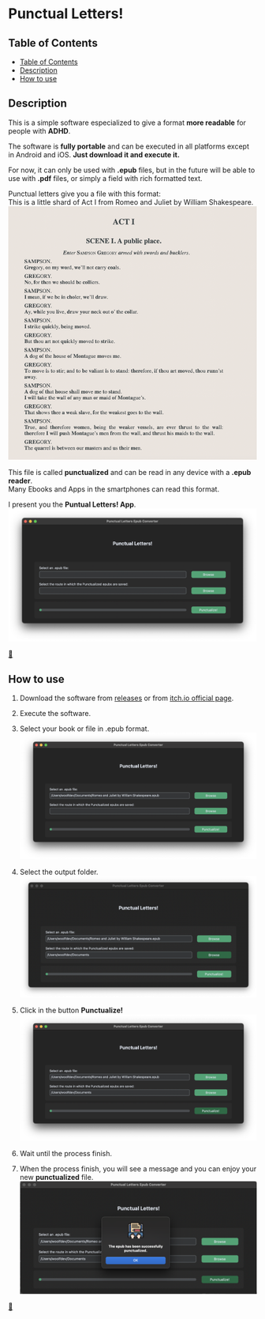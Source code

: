 # Punctual Letters!

## Table of Contents
- [Table of Contents](#table-of-contents)
- [Description](#description)
- [How to use](#how-to-use)

## Description
This is a simple software especialized to give a format **more readable** for people with **ADHD**.

The software is **fully portable** and can be executed in all platforms except in Android and iOS. **Just download it and execute it.**

For now, it can only be used with **.epub** files, but in the future will be able to use with **.pdf** files, or simply a field with rich formatted text.

Punctual letters give you a file with this format:  
This is a little shard of Act I from Romeo and Juliet by William Shakespeare.
![In this place will go an image of .epub punctualized.](https://github.com/WoolfDeveloper/Punctual-Letters/blob/main/docs/images/1-rom-and-jul-punctualized.png)

This file is called **punctualized** and can be read in any device with a **.epub reader**.  
Many Ebooks and Apps in the smartphones can read this format.

I present you the **Puntual Letters! App**.
![In this place will go an image of interface.](https://github.com/WoolfDeveloper/Punctual-Letters/blob/main/docs/images/2-puntual-interface.png)


[🔼](#punctual-letters)

## How to use

1. Download the software from [releases]() or from [itch.io official page]().
2. Execute the software.
3. Select your book or file in .epub format.
![In this place will go an image of a field 'input_entry_path_from' filled](https://github.com/WoolfDeveloper/Punctual-Letters/blob/main/docs/images/3-selected-epub.png)

4. Select the output folder.
![In this place will go an image of a field 'input_entry_path_to' filled](https://github.com/WoolfDeveloper/Punctual-Letters/blob/main/docs/images/4-selected-folder.png)

5. Click in the button **Punctualize!**
![In this place will go an image of the button punctualize](https://github.com/WoolfDeveloper/Punctual-Letters/blob/main/docs/images/5-ready-to-punctualize.png)

6. Wait until the process finish.

7. When the process finish, you will see a message and you can enjoy your new **punctualized** file.
![Notice that you have just finished punctuating](https://github.com/WoolfDeveloper/Punctual-Letters/blob/main/docs/images/6-succesfully-punctualized.png)

[🔼](#punctual-letters)

